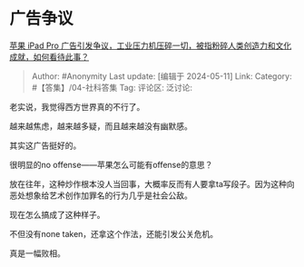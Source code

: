 # 广告争议
[苹果 iPad Pro 广告引发争议，工业压力机压碎一切，被指粉碎人类创造力和文化成就，如何看待此事？](https://www.zhihu.com/question/655539530/answer/3494354107)

> Author: #Anonymity
> Last update: [编辑于 2024-05-11]
> Link:
> Category: #【答集】/04-社科答集 
> Tag: 
> 评论区:
> 泛讨论:

老实说，我觉得西方世界真的不行了。

越来越焦虑，越来越多疑，而且越来越没有幽默感。

其实这广告挺好的。

很明显的no offense——苹果怎么可能有offense的意思？

放在往年，这种炒作根本没人当回事，大概率反而有人要拿ta写段子。因为这种向恶处想象给艺术创作加罪名的行为几乎是社会公敌。

现在怎么搞成了这种样子。

不但没有none taken，还拿这个作法，还能引发公关危机。

真是一幅败相。